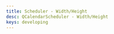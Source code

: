 ```yaml
---
title: Scheduler - Width/Height
desc: QCalendarScheduler - Width/Height
keys: developing
---
```


<example-viewer
  title="Width/Height"
  file="SchedulerWidthHeight"
  codepen-title="QCalendarScheduler"
/>
